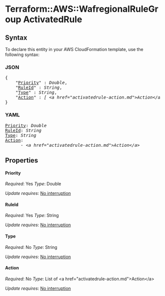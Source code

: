 # Terraform::AWS::WafregionalRuleGroup ActivatedRule

## Syntax

To declare this entity in your AWS CloudFormation template, use the following syntax:

### JSON

<pre>
{
    "<a href="#priority" title="Priority">Priority</a>" : <i>Double</i>,
    "<a href="#ruleid" title="RuleId">RuleId</a>" : <i>String</i>,
    "<a href="#type" title="Type">Type</a>" : <i>String</i>,
    "<a href="#action" title="Action">Action</a>" : <i>[ &lt;a href=&#34;activatedrule-action.md&#34;&gt;Action&lt;/a&gt;, ... ]</i>
}
</pre>

### YAML

<pre>
<a href="#priority" title="Priority">Priority</a>: <i>Double</i>
<a href="#ruleid" title="RuleId">RuleId</a>: <i>String</i>
<a href="#type" title="Type">Type</a>: <i>String</i>
<a href="#action" title="Action">Action</a>: <i>
      - &lt;a href=&#34;activatedrule-action.md&#34;&gt;Action&lt;/a&gt;</i>
</pre>

## Properties

#### Priority

_Required_: Yes
_Type_: Double

_Update requires_: [No interruption](https://docs.aws.amazon.com/AWSCloudFormation/latest/UserGuide/using-cfn-updating-stacks-update-behaviors.html#update-no-interrupt)

#### RuleId

_Required_: Yes
_Type_: String

_Update requires_: [No interruption](https://docs.aws.amazon.com/AWSCloudFormation/latest/UserGuide/using-cfn-updating-stacks-update-behaviors.html#update-no-interrupt)

#### Type

_Required_: No
_Type_: String

_Update requires_: [No interruption](https://docs.aws.amazon.com/AWSCloudFormation/latest/UserGuide/using-cfn-updating-stacks-update-behaviors.html#update-no-interrupt)

#### Action

_Required_: No
_Type_: List of &lt;a href=&#34;activatedrule-action.md&#34;&gt;Action&lt;/a&gt;

_Update requires_: [No interruption](https://docs.aws.amazon.com/AWSCloudFormation/latest/UserGuide/using-cfn-updating-stacks-update-behaviors.html#update-no-interrupt)

